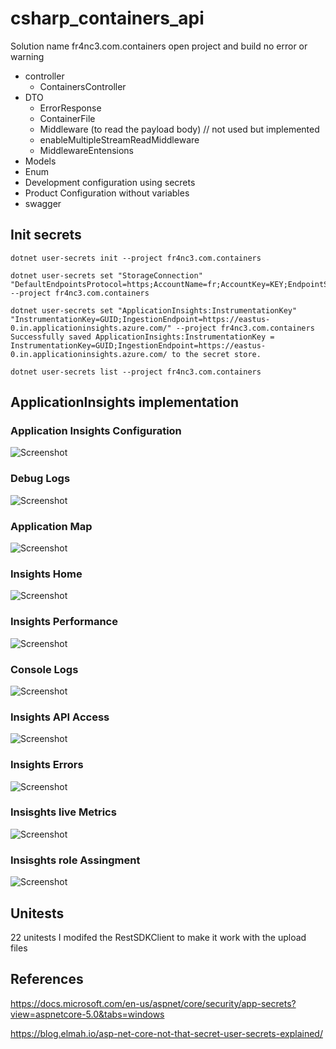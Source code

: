 # csharp_containers_api

Solution name fr4nc3.com.containers
open project and build no error or warning

- controller
  - ContainersController
- DTO
  - ErrorResponse
  - ContainerFile
  - Middleware (to read the payload body) // not used but implemented
  - enableMultipleStreamReadMiddleware
  - MiddlewareEntensions
- Models
- Enum
- Development configuration using secrets
- Product Configuration without variables
- swagger

## Init secrets

```
dotnet user-secrets init --project fr4nc3.com.containers
```

```
dotnet user-secrets set "StorageConnection" "DefaultEndpointsProtocol=https;AccountName=fr;AccountKey=KEY;EndpointSuffix=core.windows.net" --project fr4nc3.com.containers
```

```
dotnet user-secrets set "ApplicationInsights:InstrumentationKey" "InstrumentationKey=GUID;IngestionEndpoint=https://eastus-0.in.applicationinsights.azure.com/" --project fr4nc3.com.containers
Successfully saved ApplicationInsights:InstrumentationKey = InstrumentationKey=GUID;IngestionEndpoint=https://eastus-0.in.applicationinsights.azure.com/ to the secret store.
```

```
dotnet user-secrets list --project fr4nc3.com.containers

```

## ApplicationInsights implementation

### Application Insights Configuration

![Screenshot](/images/appinsighs_configuration.png)

### Debug Logs

![Screenshot](/images/debug_logs.png)

### Application Map

![Screenshot](/images/insights_application_map.png)

### Insights Home

![Screenshot](/images/insights_home.png)

### Insights Performance

![Screenshot](/images/insights_performance.png)

### Console Logs

![Screenshot](/images/consolelogs.png)

### Insights API Access

![Screenshot](/images/insights_api_access.png)

### Insights Errors

![Screenshot](/images/insights_failures.png)

### Insisghts live Metrics

![Screenshot](/images/insights_live_metrics.png)

### Insisghts role Assingment

![Screenshot](/images/insights_role_assign.png)

## Unitests

22 unitests
I modifed the RestSDKClient to make it work with the upload files

## References

https://docs.microsoft.com/en-us/aspnet/core/security/app-secrets?view=aspnetcore-5.0&tabs=windows

https://blog.elmah.io/asp-net-core-not-that-secret-user-secrets-explained/
